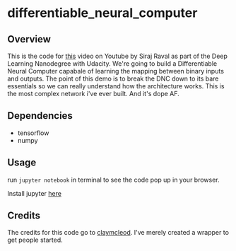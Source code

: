 # differentiable_neural_computer

## Overview

This is the code for [this](https://youtu.be/r5XKzjTFCZQ) video on Youtube by Siraj Raval as part of the Deep Learning Nanodegree with Udacity. We're going to build a Differentiable Neural Computer capabale of learning the mapping between binary inputs and outputs. The point of this demo is to break the DNC down to its bare essentials so we can really understand how the architecture works. This is the most complex network i've ever built. And it's dope AF.

## Dependencies

* tensorflow
* numpy

## Usage

run `jupyter notebook` in terminal to see the code pop up in your browser.

Install jupyter [here](http://jupyter.readthedocs.io/en/latest/install.html)


## Credits

The credits for this code go to [claymcleod](https://github.com/claymcleod/tf-differentiable-neural-computer). I've merely created a wrapper to get people started. 
